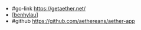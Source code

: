 - #go-link https://getaether.net/
- [[benhylau]]
- #github https://github.com/aethereans/aether-app

[//begin]: # "Autogenerated link references for markdown compatibility"
[benhylau]: benhylau.md "benhylau"
[//end]: # "Autogenerated link references"